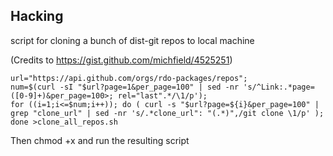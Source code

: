 
## Hacking

script for cloning a bunch of dist-git repos to local machine

(Credits to https://gist.github.com/michfield/4525251)

```
url="https://api.github.com/orgs/rdo-packages/repos";
num=$(curl -sI "$url?page=1&per_page=100" | sed -nr 's/^Link:.*page=([0-9]+)&per_page=100>; rel="last".*/\1/p');
for ((i=1;i<=$num;i++)); do ( curl -s "$url?page=${i}&per_page=100" | grep "clone_url" | sed -nr 's/.*clone_url": "(.*)",/git clone \1/p' ); done >clone_all_repos.sh

```

Then chmod +x and run the resulting script
